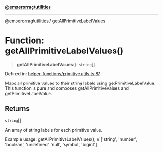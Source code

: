 [**@emperorrag/utilities**](../README.md)

***

[@emperorrag/utilities](../globals.md) / getAllPrimitiveLabelValues

# Function: getAllPrimitiveLabelValues()

> **getAllPrimitiveLabelValues**(): `string`[]

Defined in: [helper-functions/primitive.utils.ts:87](https://github.com/EmperorRAG/my-projects-monorepo/blob/e2bd1d08dbedaf6b4d2837cf58e4e4885a5e09fe/libs/utilities/src/lib/helper-functions/primitive.utils.ts#L87)

Maps all primitive values to their string labels using getPrimitiveLabelValue.
This function is pure and composes getAllPrimitiveValues and getPrimitiveLabelValue.

## Returns

`string`[]

An array of string labels for each primitive value.

Example usage:
  getAllPrimitiveLabelValues();
  // ['string', 'number', 'boolean', 'undefined', 'null', 'symbol', 'bigint']
